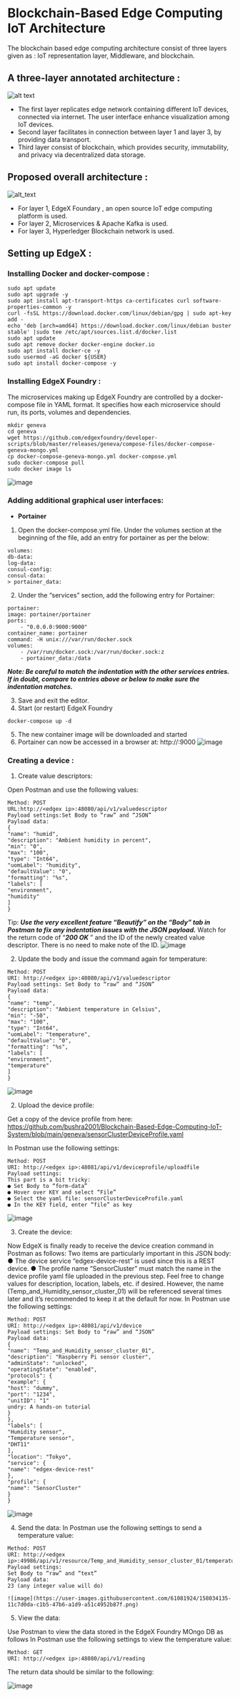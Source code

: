 # Blockchain-Based Edge Computing IoT Architecture
The blockchain based edge computing architecture consist of three layers given as : IoT representation layer, Middleware, and blockchain.

## A three-layer annotated architecture :
![alt text](https://github.com/bushra2001/A-Blockchain-Based-Edge-Computing-Architecture-for-Internet-of-Things-Systems/blob/main/Screenshots/Pasted%20image%2020220308115123.png)
- The first layer replicates edge network containing different IoT devices, connected via internet. The user interface enhance visualization among IoT devices.
- Second layer facilitates in connection between layer 1 and layer 3, by providing data transport.
- Third layer consist of blockchain, which provides security, immutability, and privacy via decentralized data storage.

## Proposed overall architecture :
![alt_text](https://github.com/bushra2001/A-Blockchain-Based-Edge-Computing-Architecture-for-Internet-of-Things-Systems/blob/main/Screenshots/Pasted%20image%2020220308114253.png)
- For layer 1, EdgeX Foundary , an open source IoT edge computing platform is used.
- For layer 2, Microservices & Apache Kafka is used.
- For layer 3, Hyperledger Blockchain network is used.

## Setting up EdgeX :
### Installing Docker and docker-compose :

```
sudo apt update
sudo apt upgrade -y
sudo apt install apt-transport-https ca-certificates curl software-properties-common -y
curl -fsSL https://download.docker.com/linux/debian/gpg | sudo apt-key add -
echo 'deb [arch=amd64] https://download.docker.com/linux/debian buster stable' |sudo tee /etc/apt/sources.list.d/docker.list
sudo apt update
sudo apt remove docker docker-engine docker.io
sudo apt install docker-ce -y
sudo usermod -aG docker ${USER}
sudo apt install docker-compose -y
```

### Installing EdgeX Foundry :

The microservices making up EdgeX Foundry are controlled by a docker-compose file in YAML format. It specifies how each microservice should run, its ports, volumes and dependencies.

```
mkdir geneva
cd geneva
wget https://github.com/edgexfoundry/developer-scripts/blob/master/releases/geneva/compose-files/docker-compose-geneva-mongo.yml
cp docker-compose-geneva-mongo.yml docker-compose.yml
sudo docker-compose pull
sudo docker image ls
```

![image](https://user-images.githubusercontent.com/61081924/157315348-01585808-5f48-479b-9b14-95e5c9590452.png)

### Adding additional graphical user interfaces:
- **Portainer**
1. Open the docker-compose.yml file. Under the volumes section at the beginning of the file, add an entry for portainer as per the below:
```
volumes:
db-data:
log-data:
consul-config:
consul-data:
> portainer_data:
```
2. Under the “services” section, add the following entry for Portainer:
```
portainer:
image: portainer/portainer
ports:
    - "0.0.0.0:9000:9000"
container_name: portainer
command: -H unix:///var/run/docker.sock
volumes:
    - /var/run/docker.sock:/var/run/docker.sock:z
    - portainer_data:/data
```
***Note: Be careful to match the indentation with the other services entries. If in doubt,
compare to entries above or below to make sure the indentation matches.***

3. Save and exit the editor.
4. Start (or restart) EdgeX Foundry
```
docker-compose up -d 
```
5. The new container image will be downloaded and started
6. Portainer can now be accessed in a browser at: http://<edgex ip>:9000
  ![image](https://user-images.githubusercontent.com/61081924/157474628-fd345585-d07e-4a5f-ab66-fd15091a182d.png)

    
### Creating a device :
    
1. Create value descriptors:
    
Open Postman and use the following values:
```
Method: POST
URL:http://<edgex ip>:48080/api/v1/valuedescriptor
Payload settings:Set Body to “raw” and “JSON”
Payload data:
{
"name": "humid",
"description": "Ambient humidity in percent",
"min": "0",
"max": "100",
"type": "Int64",
"uomLabel": "humidity",
"defaultValue": "0",
"formatting": "%s",
"labels": [
"environment",
"humidity"
]
}
```
Tip: ***Use the very excellent feature “Beautify” on the “Body” tab in Postman to fix any
indentation issues with the JSON payload.***
Watch for the return code of “***200 OK*** ” and the ID of the newly created value descriptor.
There is no need to make note of the ID.
![image](https://user-images.githubusercontent.com/61081924/158033624-5eed66e3-17e6-4f13-92ce-f56f620b4136.png)

    
2. Update the body and issue the command again for temperature:
```
Method: POST
URI: http://<edgex ip>:48080/api/v1/valuedescriptor
Payload settings: Set Body to “raw” and “JSON”
Payload data:
{
"name": "temp",
"description": "Ambient temperature in Celsius",
"min": "-50",
"max": "100",
"type": "Int64",
"uomLabel": "temperature",
"defaultValue": "0",
"formatting": "%s",
"labels": [
"environment",
"temperature"
]
}
```
![image](https://user-images.githubusercontent.com/61081924/158033641-7077ce2b-8c5d-4c88-995f-7de5af9a0d8f.png)
    
2. Upload the device profile:
    
Get a copy of the device profile from here: https://github.com/bushra2001/Blockchain-Based-Edge-Computing-IoT-System/blob/main/geneva/sensorClusterDeviceProfile.yaml

In Postman use the following settings:
```
Method: POST
URI: http://<edgex ip>:48081/api/v1/deviceprofile/uploadfile
Payload settings:
This part is a bit tricky:
● Set Body to “form-data”
● Hover over KEY and select “File”
● Select the yaml file: sensorClusterDeviceProfile.yaml
● In the KEY field, enter “file” as key
```
![image](https://user-images.githubusercontent.com/61081924/158033762-2d095fd3-4272-4c6c-8b70-f8f0d1d82540.png)

3. Create the device:
    
Now EdgeX is finally ready to receive the device creation command in Postman as follows:
Two items are particularly important in this JSON body:
● The device service “edgex-device-rest” is used since this is a REST device.
● The profile name “SensorCluster” must match the name in the device profile yaml
file uploaded in the previous step.
Feel free to change values for description, location, labels, etc. if desired.
However, the name (Temp_and_Humidity_sensor_cluster_01) will be referenced
several times later and it’s recommended to keep it at the default for now.
In Postman use the following settings:
```
Method: POST
URI: http://<edgex ip>:48081/api/v1/device
Payload settings: Set Body to “raw” and “JSON”
Payload data:
{
"name": "Temp_and_Humidity_sensor_cluster_01",
"description": "Raspberry Pi sensor cluster",
"adminState": "unlocked",
"operatingState": "enabled",
"protocols": {
"example": {
"host": "dummy",
"port": "1234",
"unitID": "1"
undry: A hands-on tutorial
}
},
"labels": [
"Humidity sensor",
"Temperature sensor",
"DHT11"
],
"location": "Tokyo",
"service": {
"name": "edgex-device-rest"
},
"profile": {
"name": "SensorCluster"
}
}
```
![image](https://user-images.githubusercontent.com/61081924/158034013-a40e6666-fcf1-400b-b43c-8b1fa6d2a89f.png)

4. Send the data:
In Postman use the following settings to send a temperature value:
```
Method: POST
URI: http://<edgex ip>:49986/api/v1/resource/Temp_and_Humidity_sensor_cluster_01/temperature
Payload settings:
Set Body to “raw” and “text”
Payload data:
23​ (any integer value will do)

![image](https://user-images.githubusercontent.com/61081924/158034135-11c7d0da-c1b5-47b6-a1d9-a51c4952b87f.png)
```
5. View the data:

Use Postman to view the data stored in the EdgeX Foundry MOngo DB as follows
In Postman use the following settings to view the temperature value:
```
Method: GET
URI: http://<edgex ip>:48080/api/v1/reading
```
The return data should be similar to the following:
    
![image](https://user-images.githubusercontent.com/61081924/158034257-f6ffed6e-5d72-423d-b1a9-ad785e943884.png)

